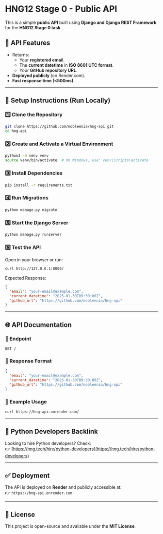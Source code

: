 # HNG12 Stage 0 - Public API

This is a simple **public API** built using **Django and Django REST Framework** for the **HNG12 Stage 0 task**.

## 🚀 API Features
- Returns:
  - Your **registered email**.
  - The **current datetime** in **ISO 8601 UTC format**.
  - Your **GitHub repository URL**.
- **Deployed publicly** (on Render.com).
- **Fast response time (<500ms).**

---

## 🔧 Setup Instructions (Run Locally)
### 1️⃣ **Clone the Repository**
```bash
git clone https://github.com/nobleenia/hng-api.git
cd hng-api
```

### 2️⃣ **Create and Activate a Virtual Environment**
```bash
python3 -m venv venv
source venv/bin/activate  # On Windows, use: venv\Scripts\activate
```

### 3️⃣ **Install Dependencies**
```bash
pip install -r requirements.txt
```

### 4️⃣ **Run Migrations**
```bash
python manage.py migrate
```

### 5️⃣ **Start the Django Server**
```bash
python manage.py runserver
```

### 6️⃣ **Test the API**
Open in your browser or run:
```bash
curl http://127.0.0.1:8000/
```

Expected Response:
```json
{
  "email": "your-email@example.com",
  "current_datetime": "2025-01-30T09:30:00Z",
  "github_url": "https://github.com/nobleenia/hng-api"
}
```

---

## 🌐 **API Documentation**
### **📍 Endpoint**
`GET /`

### **🔹 Response Format**
```json
{
  "email": "your-email@example.com",
  "current_datetime": "2025-01-30T09:30:00Z",
  "github_url": "https://github.com/nobleenia/hng-api"
}
```

### **🔹 Example Usage**
```bash
curl https://hng-api.onrender.com/
```

---

## 🔗 Python Developers Backlink
Looking to hire Python developers? Check:  
👉 [https://hng.tech/hire/python-developers](https://hng.tech/hire/python-developers)

---

## ✅ **Deployment**
The API is deployed on **Render** and publicly accessible at:  
👉 `https://hng-api.onrender.com`

---

## 📜 **License**
This project is open-source and available under the **MIT License**.